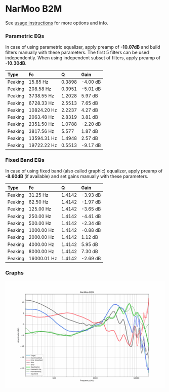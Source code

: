 # NarMoo B2M
See [usage instructions](https://github.com/jaakkopasanen/AutoEq#usage) for more options and info.

### Parametric EQs
In case of using parametric equalizer, apply preamp of **-10.07dB** and build filters manually
with these parameters. The first 5 filters can be used independently.
When using independent subset of filters, apply preamp of **-10.30dB**.

| Type    | Fc          |      Q | Gain     |
|:--------|:------------|:-------|:---------|
| Peaking | 15.85 Hz    | 0.3898 | -4.00 dB |
| Peaking | 208.58 Hz   | 0.3951 | -5.01 dB |
| Peaking | 3738.55 Hz  | 1.2028 | 5.97 dB  |
| Peaking | 6728.33 Hz  | 2.5513 | 7.65 dB  |
| Peaking | 10824.20 Hz | 2.2237 | 4.27 dB  |
| Peaking | 2063.48 Hz  | 2.8319 | 3.81 dB  |
| Peaking | 2351.50 Hz  | 1.0788 | -2.20 dB |
| Peaking | 3817.56 Hz  | 5.577  | 1.87 dB  |
| Peaking | 13594.31 Hz | 1.4948 | 2.57 dB  |
| Peaking | 19722.22 Hz | 0.5513 | -9.17 dB |

### Fixed Band EQs
In case of using fixed band (also called graphic) equalizer, apply preamp of **-8.60dB**
(if available) and set gains manually with these parameters.

| Type    | Fc          |      Q | Gain     |
|:--------|:------------|:-------|:---------|
| Peaking | 31.25 Hz    | 1.4142 | -3.93 dB |
| Peaking | 62.50 Hz    | 1.4142 | -1.97 dB |
| Peaking | 125.00 Hz   | 1.4142 | -3.65 dB |
| Peaking | 250.00 Hz   | 1.4142 | -4.41 dB |
| Peaking | 500.00 Hz   | 1.4142 | -2.34 dB |
| Peaking | 1000.00 Hz  | 1.4142 | -0.88 dB |
| Peaking | 2000.00 Hz  | 1.4142 | 1.12 dB  |
| Peaking | 4000.00 Hz  | 1.4142 | 5.95 dB  |
| Peaking | 8000.00 Hz  | 1.4142 | 7.30 dB  |
| Peaking | 16000.01 Hz | 1.4142 | -2.69 dB |

### Graphs
![](./NarMoo%20B2M.png)